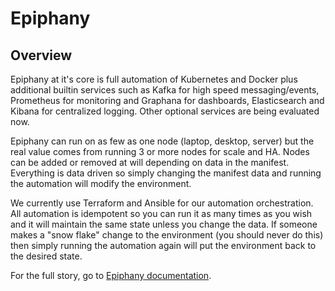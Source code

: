 # Epiphany

## Overview

Epiphany at it's core is full automation of Kubernetes and Docker plus additional builtin services such as Kafka for high speed messaging/events, Prometheus for monitoring and Graphana for dashboards, Elasticsearch and Kibana for centralized logging. Other optional services are being evaluated now.

Epiphany can run on as few as one node (laptop, desktop, server) but the real value comes from running 3 or more nodes for scale and HA. Nodes can be added or removed at will depending on data in the manifest. Everything is data driven so simply changing the manifest data and running the automation will modify the environment.

We currently use Terraform and Ansible for our automation orchestration. All automation is idempotent so you can run it as many times as you wish and it will maintain the same state unless you change the data. If someone makes a "snow flake" change to the environment (you should never do this) then simply running the automation again will put the environment back to the desired state.

For the full story, go to [Epiphany documentation](https://github.com/epiphany-platform/docs/README.md).